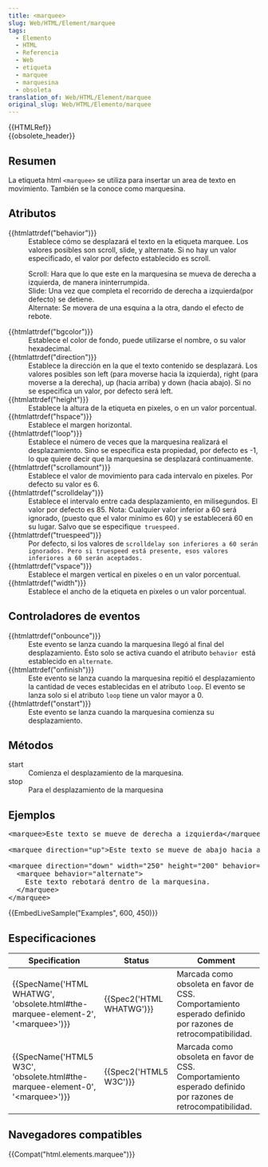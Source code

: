 ```yaml
---
title: <marquee>
slug: Web/HTML/Element/marquee
tags:
  - Elemento
  - HTML
  - Referencia
  - Web
  - etiqueta
  - marquee
  - marquesina
  - obsoleta
translation_of: Web/HTML/Element/marquee
original_slug: Web/HTML/Elemento/marquee
---
```

<div>{{HTMLRef}}</div>

<div>{{obsolete_header}}</div>

<h2 id="Summary" name="Summary">Resumen</h2>

<p>La etiqueta html <code>&lt;marquee&gt;</code> se utiliza para insertar un area de texto en movimiento. También se la conoce como marquesina.</p>

<h2 id="Atributos">Atributos</h2>

<dl>
 <dt>{{htmlattrdef("behavior")}}</dt>
 <dd>Establece cómo se desplazará el texto en la etiqueta marquee. Los valores posibles son scroll, slide, y alternate. Si no hay un valor especificado, el valor por defecto establecido es scroll.
 
 Scroll: Hara que lo que este en la marquesina se mueva de derecha a izquierda, de manera ininterrumpida.<br>
 Slide: Una vez que completa el recorrido de derecha a izquierda(por defecto) se detiene.<br>
 Alternate: Se movera de una esquina a la otra, dando el efecto de rebote.</dd>
 <dt>{{htmlattrdef("bgcolor")}}</dt>
 <dd>Establece el color de fondo, puede utilizarse el nombre, o su  valor hexadecimal.</dd>
 <dt>{{htmlattrdef("direction")}}</dt>
 <dd>Establece la dirección en la que el texto contenido se desplazará. Los valores posibles son left (para moverse hacia la izquierda), right (para moverse a la derecha), up (hacia arriba) y down (hacia abajo). Si no se especifica un valor, por defecto será left.</dd>
 <dt>{{htmlattrdef("height")}}</dt>
 <dd>Establece la altura de la etiqueta en pixeles, o en un valor porcentual.</dd>
 <dt>{{htmlattrdef("hspace")}}</dt>
 <dd>Establece el margen horizontal.</dd>
 <dt>{{htmlattrdef("loop")}}</dt>
 <dd>Establece el número de veces que la marquesina realizará el desplazamiento. Sino se especifica esta propiedad, por defecto es -1, lo que quiere decir que la marquesina se desplazará continuamente.</dd>
 <dt>{{htmlattrdef("scrollamount")}}</dt>
 <dd>Establece el valor de movimiento para cada intervalo en pixeles. Por defecto su valor es 6.</dd>
 <dt>{{htmlattrdef("scrolldelay")}}</dt>
 <dd>Establece el intervalo entre cada desplazamiento, en milisegundos. El valor por defecto es 85. Nota: Cualquier valor inferior a 60 será ignorado, (puesto que el valor minimo es 60) y se establecerá 60 en su lugar. Salvo que se especifique<code> truespeed.</code></dd>
 <dt>{{htmlattrdef("truespeed")}}</dt>
 <dd>Por defecto, si los valores de <code>scrolldelay son inferiores a 60 serán ignorados. Pero si truespeed está presente, esos valores inferiores a 60 serán aceptados.</code></dd>
 <dt>{{htmlattrdef("vspace")}}</dt>
 <dd>Establece el margen vertical en pixeles o en un valor porcentual.</dd>
 <dt>{{htmlattrdef("width")}}</dt>
 <dd>Establece el ancho de la etiqueta en pixeles o un valor porcentual.</dd>
</dl>

<h2 id="Event_handlers" name="Event_handlers">Controladores de eventos</h2>

<dl>
 <dt>{{htmlattrdef("onbounce")}}</dt>
 <dd>Este evento se lanza cuando la marquesina llegó al final del desplazamiento. Ésto solo se activa cuando el atributo <code>behavior </code>está establecido en <code>alternate</code>.</dd>
 <dt>{{htmlattrdef("onfinish")}}</dt>
 <dd>Este evento se lanza cuando la marquesina repitió el desplazamiento la cantidad de veces establecidas en el atributo <code>loop</code>. El evento se lanza solo si el atributo <code>loop</code> tiene un valor mayor a 0.</dd>
 <dt>{{htmlattrdef("onstart")}}</dt>
 <dd>Este evento se lanza cuando la marquesina comienza su desplazamiento.</dd>
</dl>

<h2 id="Methods" name="Methods">Métodos</h2>

<dl>
 <dt>start</dt>
 <dd>Comienza el desplazamiento de la marquesina.</dd>
 <dt>stop</dt>
 <dd>Para el desplazamiento de la marquesina</dd>
</dl>

<h2 id="Ejemplos">Ejemplos</h2>

<pre class="brush: html">&lt;marquee&gt;Este texto se mueve de derecha a izquierda&lt;/marquee&gt;

&lt;marquee direction="up"&gt;Este texto se mueve de abajo hacia arriba&lt;/marquee&gt;

&lt;marquee direction="down" width="250" height="200" behavior="alternate" style="border:solid"&gt;
  &lt;marquee behavior="alternate"&gt;
    Este texto rebotará dentro de la marquesina.
  &lt;/marquee&gt;
&lt;/marquee&gt;</pre>

<p>{{EmbedLiveSample("Examples", 600, 450)}}</p>

<h2 id="Especificaciones">Especificaciones</h2>

<table class="standard-table">
 <thead>
  <tr>
   <th scope="col">Specification</th>
   <th scope="col">Status</th>
   <th scope="col">Comment</th>
  </tr>
 </thead>
 <tbody>
  <tr>
   <td>{{SpecName('HTML WHATWG', 'obsolete.html#the-marquee-element-2', '&lt;marquee&gt;')}}</td>
   <td>{{Spec2('HTML WHATWG')}}</td>
   <td>Marcada como obsoleta en favor de CSS. Comportamiento esperado definido por razones de retrocompatibilidad.</td>
  </tr>
  <tr>
   <td>{{SpecName('HTML5 W3C', 'obsolete.html#the-marquee-element-0', '&lt;marquee&gt;')}}</td>
   <td>{{Spec2('HTML5 W3C')}}</td>
   <td>Marcada como obsoleta en favor de CSS. Comportamiento esperado definido por razones de retrocompatibilidad.</td>
  </tr>
 </tbody>
</table>

<h2 id="Navegadores_compatibles">Navegadores compatibles</h2>

{{Compat("html.elements.marquee")}}
